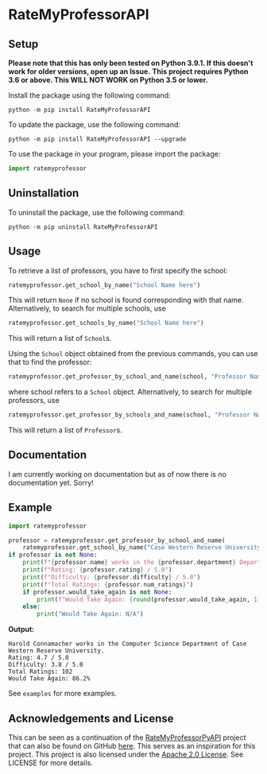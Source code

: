 # RateMyProfessorAPI


## Setup
**Please note that this has only been tested on Python 3.9.1. If this doesn't work for older versions, open up an Issue.**
**This project requires Python 3.6 or above. This WILL NOT WORK on Python 3.5 or lower.**

Install the package using the following command:
```
python -m pip install RateMyProfessorAPI 
```

To update the package, use the following command:
```
python -m pip install RateMyProfessorAPI --upgrade
```

To use the package in your program, please import the package:
```py
import ratemyprofessor
```

## Uninstallation
To uninstall the package, use the following command:
```
python -m pip uninstall RateMyProfessorAPI
```

## Usage
To retrieve a list of professors, you have to first specify the school:
```python
ratemyprofessor.get_school_by_name("School Name here")
```
This will return `None` if no school is found corresponding with that name. 
Alternatively, to search for multiple schools, use
```python
ratemyprofessor.get_schools_by_name("School Name here")
```
This will return a list of `School`s.

Using the `School` object obtained from the previous commands, you can use that to find the professor:
```python
ratemyprofessor.get_professor_by_school_and_name(school, "Professor Name") 
```
where school refers to a `School` object.
Alternatively, to search for multiple professors, use
```python
ratemyprofessor.get_professor_by_schools_and_name(school, "Professor Name") 
```
This will return a list of `Professor`s.

## Documentation
I am currently working on documentation but as of now there is no documentation yet. Sorry!

## Example
```python
import ratemyprofessor

professor = ratemyprofessor.get_professor_by_school_and_name(
    ratemyprofessor.get_school_by_name("Case Western Reserve University"), "Connamacher")
if professor is not None:
    print(f"{professor.name} works in the {professor.department} Department of {professor.school.name}.")
    print(f"Rating: {professor.rating} / 5.0")
    print(f"Difficulty: {professor.difficulty} / 5.0")
    print(f"Total Ratings: {professor.num_ratings}")
    if professor.would_take_again is not None:
        print(f"Would Take Again: {round(professor.would_take_again, 1)}%")
    else:
        print("Would Take Again: N/A")

```

**Output:**
```
Harold Connamacher works in the Computer Science Department of Case Western Reserve University.
Rating: 4.7 / 5.0
Difficulty: 3.8 / 5.0
Total Ratings: 102
Would Take Again: 86.2%
```
See `examples` for more examples.

## Acknowledgements and License
This can be seen as a continuation of the [RateMyProfessorPyAPI](https://pypi.org/project/RateMyProfessorPyAPI/) project that can also be found on GitHub [here](https://github.com/remiliacn/RateMyProfessorPy).
This serves as an inspiration for this project.
This project is also licensed under the [Apache 2.0 License](http://www.apache.org/licenses/LICENSE-2.0). See LICENSE for more details.
